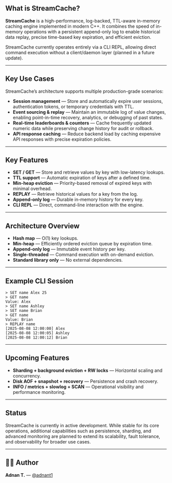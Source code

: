 ## What is StreamCache?

**StreamCache** is a high-performance, log-backed, TTL-aware in-memory caching engine implemented in modern C++. It combines the speed of in-memory operations with a persistent append-only log to enable historical data replay, precise time-based key expiration, and efficient eviction.

StreamCache currently operates entirely via a CLI REPL, allowing direct command execution without a client/daemon layer (planned in a future update).

---

## Key Use Cases

StreamCache’s architecture supports multiple production-grade scenarios:

- **Session management** — Store and automatically expire user sessions, authentication tokens, or temporary credentials with TTL.
- **Event sourcing & replay** — Maintain an immutable log of value changes, enabling point-in-time recovery, analytics, or debugging of past states.
- **Real-time leaderboards & counters** — Cache frequently updated numeric data while preserving change history for audit or rollback.
- **API response caching** — Reduce backend load by caching expensive API responses with precise expiration policies.

---

## Key Features

- **SET / GET** — Store and retrieve values by key with low-latency lookups.
- **TTL support** — Automatic expiration of keys after a defined time.
- **Min-heap eviction** — Priority-based removal of expired keys with minimal overhead.
- **REPLAY** — Retrieve historical values for a key from the log.
- **Append-only log** — Durable in-memory history for every key.
- **CLI REPL** — Direct, command-line interaction with the engine.

---

## Architecture Overview

- **Hash map** — O(1) key lookups.
- **Min-heap** — Efficiently ordered eviction queue by expiration time.
- **Append-only log** — Immutable event history per key.
- **Single-threaded** — Command execution with on-demand eviction.
- **Standard library only** — No external dependencies.

---

## Example CLI Session

```
> SET name Alex 25
> GET name
Value: Alex
> SET name Ashley
> SET name Brian
> GET name
Value: Brian
> REPLAY name
[2025-08-08 12:00:00] Alex
[2025-08-08 12:00:05] Ashley
[2025-08-08 12:00:12] Brian
```

---

## Upcoming Features

- **Sharding + background eviction + RW locks** — Horizontal scaling and concurrency.
- **Disk AOF + snapshot + recovery** — Persistence and crash recovery.
- **INFO / metrics + slowlog + SCAN** — Operational visibility and performance monitoring.

---

## Status

StreamCache is currently in active development. While stable for its core operations, additional capabilities such as persistence, sharding, and advanced monitoring are planned to extend its scalability, fault tolerance, and observability for broader use cases.

---

## 👨‍💻 Author

**Adnan T.** — [@adnant1](https://github.com/adnant1)
